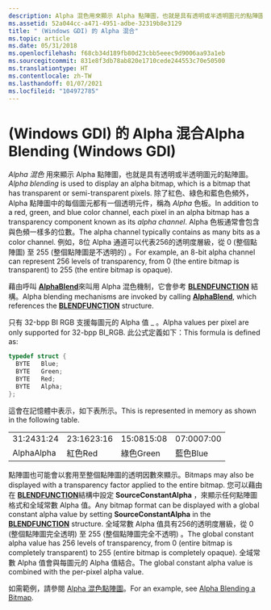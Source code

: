 ```yaml
---
description: Alpha 混色用來顯示 Alpha 點陣圖，也就是具有透明或半透明圖元的點陣圖。
ms.assetid: 52a044cc-a471-4951-adbe-32319b8e3129
title: " (Windows GDI) 的 Alpha 混合"
ms.topic: article
ms.date: 05/31/2018
ms.openlocfilehash: f68cb34d189fb80d23cbb5eeec9d9006aa93a1eb
ms.sourcegitcommit: 831e8f3db78ab820e1710cede244553c70e50500
ms.translationtype: HT
ms.contentlocale: zh-TW
ms.lasthandoff: 01/07/2021
ms.locfileid: "104972785"
---
```

# <a name="alpha-blending-windows-gdi"></a><span data-ttu-id="bd62a-103"> (Windows GDI) 的 Alpha 混合</span><span class="sxs-lookup"><span data-stu-id="bd62a-103">Alpha Blending (Windows GDI)</span></span>

<span data-ttu-id="bd62a-104">*Alpha 混色* 用來顯示 Alpha 點陣圖，也就是具有透明或半透明圖元的點陣圖。</span><span class="sxs-lookup"><span data-stu-id="bd62a-104">*Alpha blending* is used to display an alpha bitmap, which is a bitmap that has transparent or semi-transparent pixels.</span></span> <span data-ttu-id="bd62a-105">除了紅色、綠色和藍色色頻外，Alpha 點陣圖中的每個圖元都有一個透明元件，稱為 *Alpha* 色板。</span><span class="sxs-lookup"><span data-stu-id="bd62a-105">In addition to a red, green, and blue color channel, each pixel in an alpha bitmap has a transparency component known as its *alpha channel*.</span></span> <span data-ttu-id="bd62a-106">Alpha 色板通常會包含與色頻一樣多的位數。</span><span class="sxs-lookup"><span data-stu-id="bd62a-106">The alpha channel typically contains as many bits as a color channel.</span></span> <span data-ttu-id="bd62a-107">例如，8位 Alpha 通道可以代表256的透明度層級，從 0 (整個點陣圖) 至 255 (整個點陣圖是不透明的) 。</span><span class="sxs-lookup"><span data-stu-id="bd62a-107">For example, an 8-bit alpha channel can represent 256 levels of transparency, from 0 (the entire bitmap is transparent) to 255 (the entire bitmap is opaque).</span></span>

<span data-ttu-id="bd62a-108">藉由呼叫 [**AlphaBlend**](/windows/desktop/api/WinGdi/nf-wingdi-alphablend)來叫用 Alpha 混色機制，它會參考 [**BLENDFUNCTION**](/windows/desktop/api/Wingdi/ns-wingdi-blendfunction) 結構。</span><span class="sxs-lookup"><span data-stu-id="bd62a-108">Alpha blending mechanisms are invoked by calling [**AlphaBlend**](/windows/desktop/api/WinGdi/nf-wingdi-alphablend), which references the [**BLENDFUNCTION**](/windows/desktop/api/Wingdi/ns-wingdi-blendfunction) structure.</span></span>

<span data-ttu-id="bd62a-109">只有 32-bpp BI RGB 支援每圖元的 Alpha 值 \_ 。</span><span class="sxs-lookup"><span data-stu-id="bd62a-109">Alpha values per pixel are only supported for 32-bpp BI\_RGB.</span></span> <span data-ttu-id="bd62a-110">此公式定義如下：</span><span class="sxs-lookup"><span data-stu-id="bd62a-110">This formula is defined as:</span></span>


```C++
typedef struct {
  BYTE   Blue;
  BYTE   Green;
  BYTE   Red;
  BYTE   Alpha;
};
```



<span data-ttu-id="bd62a-111">這會在記憶體中表示，如下表所示。</span><span class="sxs-lookup"><span data-stu-id="bd62a-111">This is represented in memory as shown in the following table.</span></span>



|       |       |       |       |
|-------|-------|-------|-------|
| <span data-ttu-id="bd62a-112">31:24</span><span class="sxs-lookup"><span data-stu-id="bd62a-112">31:24</span></span> | <span data-ttu-id="bd62a-113">23:16</span><span class="sxs-lookup"><span data-stu-id="bd62a-113">23:16</span></span> | <span data-ttu-id="bd62a-114">15:08</span><span class="sxs-lookup"><span data-stu-id="bd62a-114">15:08</span></span> | <span data-ttu-id="bd62a-115">07:00</span><span class="sxs-lookup"><span data-stu-id="bd62a-115">07:00</span></span> |
| <span data-ttu-id="bd62a-116">Alpha</span><span class="sxs-lookup"><span data-stu-id="bd62a-116">Alpha</span></span> | <span data-ttu-id="bd62a-117">紅色</span><span class="sxs-lookup"><span data-stu-id="bd62a-117">Red</span></span>   | <span data-ttu-id="bd62a-118">綠色</span><span class="sxs-lookup"><span data-stu-id="bd62a-118">Green</span></span> | <span data-ttu-id="bd62a-119">藍色</span><span class="sxs-lookup"><span data-stu-id="bd62a-119">Blue</span></span>  |



 

<span data-ttu-id="bd62a-120">點陣圖也可能會以套用至整個點陣圖的透明因數來顯示。</span><span class="sxs-lookup"><span data-stu-id="bd62a-120">Bitmaps may also be displayed with a transparency factor applied to the entire bitmap.</span></span> <span data-ttu-id="bd62a-121">您可以藉由在 [**BLENDFUNCTION**](/windows/desktop/api/Wingdi/ns-wingdi-blendfunction)結構中設定 **SourceConstantAlpha** ，來顯示任何點陣圖格式和全域常數 Alpha 值。</span><span class="sxs-lookup"><span data-stu-id="bd62a-121">Any bitmap format can be displayed with a global constant alpha value by setting **SourceConstantAlpha** in the [**BLENDFUNCTION**](/windows/desktop/api/Wingdi/ns-wingdi-blendfunction) structure.</span></span> <span data-ttu-id="bd62a-122">全域常數 Alpha 值具有256的透明度層級，從 0 (整個點陣圖完全透明) 至 255 (整個點陣圖完全不透明) 。</span><span class="sxs-lookup"><span data-stu-id="bd62a-122">The global constant alpha value has 256 levels of transparency, from 0 (entire bitmap is completely transparent) to 255 (entire bitmap is completely opaque).</span></span> <span data-ttu-id="bd62a-123">全域常數 Alpha 值會與每圖元的 Alpha 值結合。</span><span class="sxs-lookup"><span data-stu-id="bd62a-123">The global constant alpha value is combined with the per-pixel alpha value.</span></span>

<span data-ttu-id="bd62a-124">如需範例，請參閱 [Alpha 混色點陣圖](alpha-blending-a-bitmap.md)。</span><span class="sxs-lookup"><span data-stu-id="bd62a-124">For an example, see [Alpha Blending a Bitmap](alpha-blending-a-bitmap.md).</span></span>

 

 



